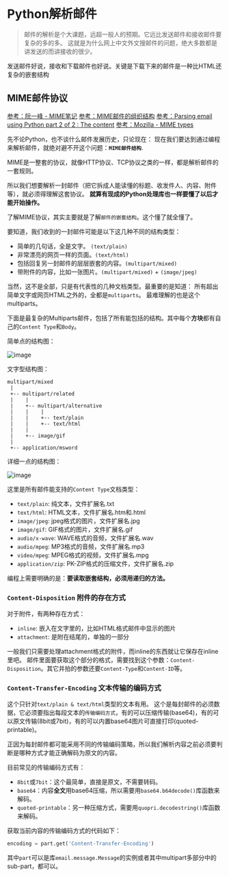 # Python解析邮件
> 邮件的解析是个大课题，远超一般人的预期。它远比发送邮件和接收邮件要复杂的多的多。
这就是为什么网上中文外文搜邮件的问题，绝大多数都是讲发送的而讲接收的很少。

发送邮件好说，接收和下载邮件也好说。关键是下载下来的邮件是一种比HTML还复杂的嵌套结构

## MIME邮件协议

[参考：阮一峰 - MIME笔记](http://www.ruanyifeng.com/blog/2008/06/mime.html)
[参考：MIME邮件的组织结构](https://blog.csdn.net/wl_xt/article/details/20048335)
[参考：Parsing email using Python part 2 of 2 : The content](http://blog.magiksys.net/parsing-email-using-python-content)
[参考：Mozilla - MIME types](https://developer.mozilla.org/en-US/docs/Web/HTTP/Basics_of_HTTP/MIME_types)

先不论Python，也不谈什么邮件发展历史，只论现在：
现在我们要达到通过编程来解析邮件，就绝对避不开这个问题：**`MIME邮件结构`**.

MIME是一整套的协议，就像HTTP协议、TCP协议之类的一样，都是解析邮件的一套规则。

所以我们想要解析一封邮件（把它拆成人能读懂的标题、收发件人、内容、附件等），就必须得理解这套协议。
**就算有现成的Python处理库也一样要懂了以后才能开始操作。**

了解MIME协议，其实主要就是了解`邮件的嵌套结构`。这个懂了就全懂了。

要知道，我们收到的一封邮件可能是以下这几种不同的结构类型：
- 简单的几句话，全是文字。 `(text/plain)`
- 非常漂亮的网页一样的页面。`(text/html)`
- 包括回复另一封邮件的层层嵌套的内容。`(multipart/mixed)`
- 带附件的内容，比如一张图片。`(multipart/mixed)` + `(image/jpeg)`

当然，这不是全部，只是有代表性的几种文档类型。最重要的是知道：
所有超出简单文字或网页HTML之外的，全都是`multiparts`。
最难理解的也是这个multiparts。

下面是最复杂的Multiparts邮件，包括了所有能包括的结构。其中每个**方块**都有自己的`Content Type`和`Body`。

简单点的结构图：

![image](https://user-images.githubusercontent.com/14041622/43276255-ab65d4d6-9136-11e8-9a12-e820adca0f21.png)


文字型结构图：
```
multipart/mixed
 |
 +-- multipart/related
 |    |
 |    +-- multipart/alternative
 |    |    |
 |    |    +-- text/plain
 |    |    +-- text/html
 |    |      
 |    +-- image/gif
 |
 +-- application/msword
```

详细一点的结构图：

![image](https://user-images.githubusercontent.com/14041622/43276230-995fedf8-9136-11e8-8dd5-58979af4c2d9.png)



这里是所有邮件能支持的`Content Type`文档类型：
- `text/plain`: 纯文本，文件扩展名.txt
- `text/html`: HTML文本，文件扩展名.htm和.html
- `image/jpeg`: jpeg格式的图片，文件扩展名.jpg
- `image/gif`: GIF格式的图片，文件扩展名.gif
- `audio/x-wave`: WAVE格式的音频，文件扩展名.wav
- `audio/mpeg`: MP3格式的音频，文件扩展名.mp3
- `video/mpeg`: MPEG格式的视频，文件扩展名.mpg
- `application/zip`: PK-ZIP格式的压缩文件，文件扩展名.zip


编程上需要明确的是：**要读取嵌套结构，必须用递归的方法。**


### `Content-Disposition` 附件的存在方式
对于附件，有两种存在方式：
- `inline`: 嵌入在文字里的，比如HTML格式邮件中显示的图片
- `attachment`: 是附在结尾的，单独的一部分

一般我们只需要处理attachment格式的附件，而inline的东西就让它保存在inline里吧。
邮件里面要获取这个部分的格式，需要找到这个参数：`Content-Disposition`。其它并拍的参数还要`Content-Type`和`Content-ID`等。

### `Content-Transfer-Encoding` 文本传输的编码方式
这个只针对`text/plain & text/html`类型的文本有用。
这个是每封邮件的必须数据，它必须要指出每段文本的`传输编码方式`，有的可以压缩传输(base64)，有的可以原文传输(8bit或7bit)，有的可以内置base64图片可直接打印(quoted-printable)。

正因为每封邮件都可能采用不同的传输编码策略，所以我们解析内容之前必须要判断是哪种方式才能正确解码为原文的内容。

目前常见的传输编码方式有：
- `8bit`或`7bit`：这个最简单，直接是原文，不需要转码。
- `base64`：内容**全文**用base64压缩，所以需要用`base64.b64decode()`库函数来解码。
- `quoted-printable`：另一种压缩方式，需要用`quopri.decodestring()`库函数来解码。

获取当前内容的传输编码方式的代码如下：
```py
encoding = part.get('Content-Transfer-Encoding')
```
其中`part`可以是库`email.message.Message`的实例或者其中multipart多部分中的sub-part，都可以。